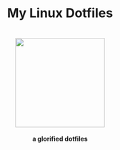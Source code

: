 <div align='center'><h1>My Linux Dotfiles<h1></div>
<div align='center'>
    <h3>
    	<img src='Pictures/images/
torchic-torchic-playing.gif' align='center' height='200px'>
    </h3>
    <p align='center'>
    	<strong>
    		a glorified dotfiles
    	</strong>
    </p>
</div>

